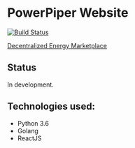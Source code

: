 # PowerPiper Website
[![Build Status](https://travis-ci.org/powerpiper/website.svg?branch=master)](https://travis-ci.org/powerpiper/website)

[Decentralized Energy Marketplace](https://powerpiper.com)

## Status

In development.

## Technologies used:

- Python 3.6
- Golang
- ReactJS
